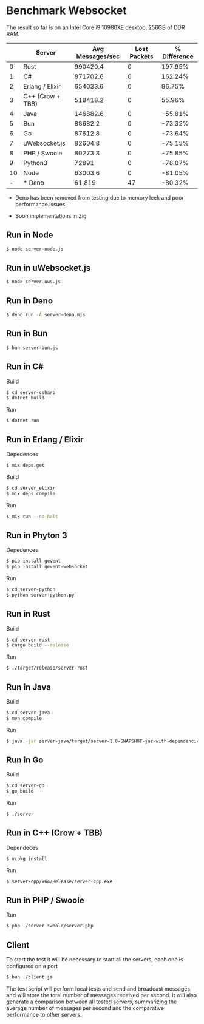Benchmark Websocket
=========================

The result so far is on an Intel Core i9 10980XE desktop, 256GB of DDR RAM.

|    | Server           | Avg Messages/sec | Lost Packets | % Difference |
|----|------------------|------------------|--------------|--------------|
|  0 | Rust             | 990420.4         | 0            | 197.95%      |
|  1 | C#               | 871702.6         | 0            | 162.24%      |
|  2 | Erlang / Elixir  | 654033.6         | 0            | 96.75%       |
|  3 | C++ (Crow + TBB) | 518418.2         | 0            | 55.96%       |
|  4 | Java             | 146882.6         | 0            | -55.81%      |
|  5 | Bun              | 88682.2          | 0            | -73.32%      |
|  6 | Go               | 87612.8          | 0            | -73.64%      |
|  7 | uWebsocket.js    | 82604.8          | 0            | -75.15%      |
|  8 | PHP / Swoole     | 80273.8          | 0            | -75.85%      |
|  9 | Python3          | 72891            | 0            | -78.07%      |
| 10 | Node             | 63003.6          | 0            | -81.05%      |
| -  | * Deno           | 61,819           | 47           | -80.32%      | 

* Deno has been removed from testing due to memory leek and poor performance issues

* Soon implementations in Zig 

Run in Node
-------------

```bash
$ node server-node.js
```

Run in uWebsocket.js
-------------

```bash
$ node server-uws.js
```

Run in Deno
-------------

```bash
$ deno run -A server-deno.mjs
```

Run in Bun
-------------

```bash
$ bun server-bun.js
```

Run in C#
-------------

Build
```bash
$ cd server-csharp 
$ dotnet build
```

Run
```bash
$ dotnet run
```

Run in Erlang / Elixir
-------------

Depedences 
```bash
$ mix deps.get 
```

Build
```bash
$ cd server_elixir
$ mix deps.compile
```

Run
```bash
$ mix run --no-halt
```

Run in Phyton 3
-------------

Depedences 
```bash
$ pip install gevent
$ pip install gevent-websocket
```

Run
```bash
$ cd server-python
$ python server-python.py
```

Run in Rust
-------------

Build
```bash
$ cd server-rust
$ cargo build --release
```

Run
```bash
$ ./target/release/server-rust
```

Run in Java
-------------

Build
```bash
$ cd server-java
$ mvn compile
```

Run
```bash
$ java -jar server-java/target/server-1.0-SNAPSHOT-jar-with-dependencies.jar
```

Run in Go
-------------

Build
```bash
$ cd server-go
$ go build
```

Run
```bash
$ ./server
```

Run in C++ (Crow + TBB)
-------------

Dependeces 
```bash
$ vcpkg install
```

Run
```bash
$ server-cpp/x64/Release/server-cpp.exe
```

Run in PHP / Swoole
-------------

Run
```bash
$ php ./server-swoole/server.php
```

## Client 

To start the test it will be necessary to start all the servers, each one is configured on a port

```bash
$ bun ./client.js
```

The test script will perform local tests and send and broadcast messages and will store the total number of messages received per second. It will also generate a comparison between all tested servers, summarizing the average number of messages per second and the comparative performance to other servers.